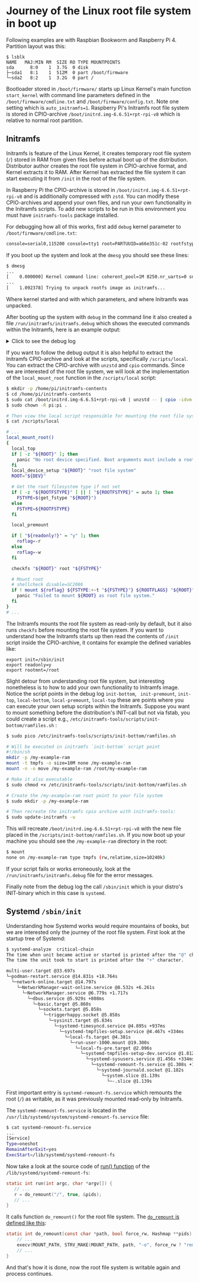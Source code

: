 # Journey of the Linux root file system in boot up

Following examples are with Raspbian Bookworm and Raspberry Pi 4. Partition layout was this:

```
$ lsblk
NAME   MAJ:MIN RM  SIZE RO TYPE MOUNTPOINTS
sda      8:0    1  3.7G  0 disk
├─sda1   8:1    1  512M  0 part /boot/firmware
└─sda2   8:2    1  3.2G  0 part /
```

Bootloader stored in `/boot/firmware/` starts up Linux Kernel's main function `start_kernel` with command line parameters defined in the `/boot/firmware/cmdline.txt` and `/boot/firmware/config.txt`. Note one setting which is `auto_initramfs=1`. Raspberry Pi's Initramfs root file system is stored in CPIO-archive `/boot/initrd.img-6.6.51+rpt-rpi-v8` which is relative to normal root partition.

## Initramfs

Initramfs is feature of the Linux Kernel, it creates temporary root file system (`/`) stored in RAM from given files before actual boot up of the distribution. Distributor author creates the root file system in CPIO-archive format, and Kernel extracts it to RAM. After Kernel has extracted the file system it can start executing it from `/init` in the root of the file system. 

In Raspberry Pi the CPIO-archive is stored in `/boot/initrd.img-6.6.51+rpt-rpi-v8` and is additionally compressed with `zstd`. You can modify these CPIO-archives and append your own files, and run your own functionality in the Initramfs scripts. To add new scripts to be run in this environment you must have `initramfs-tools` package installed. 

For debugging how all of this works, first add `debug` kernel parameter to `/boot/firmware/cmdline.txt`:

```txt
console=serial0,115200 console=tty1 root=PARTUUID=a66e351c-02 rootfstype=ext4 fsck.repair=yes rootwait cfg80211.ieee80211_regdom=FI debug
```

If you boot up the system and look at the `dmesg` you should see these lines:

```txt
$ dmesg
...
[    0.000000] Kernel command line: coherent_pool=1M 8250.nr_uarts=0 snd_bcm2835.enable_headphones=0 cgroup_disable=memory numa_policy=interleave snd_bcm2835.enable_headphones=1 snd_bcm2835.enable_hdmi=1 snd_bcm2835.enable_hdmi=0  smsc95xx.macaddr=DC:A6:32:03:A1:95 vc_mem.mem_base=0x3eb00000 vc_mem.mem_size=0x3ff00000  console=ttyS0,115200 console=tty1 root=PARTUUID=a66e351c-02 rootfstype=ext4 fsck.repair=yes rootwait cfg80211.ieee80211_regdom=FI debug
...
[    1.092378] Trying to unpack rootfs image as initramfs...
```

Where kernel started and with which parameters, and where Initramfs was unpacked.

After booting up the system with `debug` in the command line it also created a file `/run/initramfs/initramfs.debug` which shows the executed commands within the Initramfs, here is an example output:

<details>
<summary>Click to see the debug log</summary>

```bash
$ cat /run/initramfs/initramfs.debug

+ unset log_output
+ maybe_break top
+ run_scripts /scripts/init-top
+ initdir=/scripts/init-top
+ '[' '!' -d /scripts/init-top ]
+ shift
+ . /scripts/init-top/ORDER
+ /scripts/init-top/all_generic_ide
+ '[' -e /conf/param.conf ]
+ /scripts/init-top/blacklist
+ '[' -e /conf/param.conf ]
+ /scripts/init-top/keymap
+ '[' -e /conf/param.conf ]
+ /scripts/init-top/udev
Starting systemd-udevd version 252.30-1~deb12u2
+ '[' -e /conf/param.conf ]
+ maybe_break modules
+ '[' n '!=' y ]
+ log_begin_msg 'Loading essential drivers'
+ _log_msg 'Begin: %s ... ' 'Loading essential drivers'
+ '[' n '=' y ]
+ printf 'Begin: %s ... ' 'Loading essential drivers'
Begin: Loading essential drivers ... + return 0
+ '[' -n  ]
+ load_modules
+ '[' -e /conf/modules ]
+ '[' n '!=' y ]
+ log_end_msg
+ _log_msg 'done.\n'
+ '[' n '=' y ]
+ printf 'done.\n'
done.
+ return 0
+ _uptime
+ local uptime
+ cat /proc/uptime
+ uptime='2.21 5.65'
+ uptime=2
+ echo 2
+ starttime=2
+ starttime=3
+ export starttime
+ '['  ]
+ maybe_break premount
+ '[' n '!=' y ]
+ log_begin_msg 'Running /scripts/init-premount'
+ _log_msg 'Begin: %s ... ' 'Running /scripts/init-premount'
+ '[' n '=' y ]
+ printf 'Begin: %s ... ' 'Running /scripts/init-premount'
Begin: Running /scripts/init-premount ... + return 0
+ run_scripts /scripts/init-premount
+ initdir=/scripts/init-premount
+ '[' '!' -d /scripts/init-premount ]
+ return
+ '[' n '!=' y ]
+ log_end_msg
+ _log_msg 'done.\n'
+ '[' n '=' y ]
+ printf 'done.\n'
done.
+ return 0
+ maybe_break mount
+ log_begin_msg 'Mounting root file system'
+ _log_msg 'Begin: %s ... ' 'Mounting root file system'
+ '[' n '=' y ]
+ printf 'Begin: %s ... ' 'Mounting root file system'
Begin: Mounting root file system ... + return 0
+ . /scripts/local
+ . /scripts/nfs
+ . /scripts/local
+ parse_numeric 'PARTUUID=a66e351c-02'
+ return
+ maybe_break mountroot
+ mount_top
+ local_top
+ '['  '!=' yes ]
+ '[' n '!=' y ]
+ log_begin_msg 'Running /scripts/local-top'
+ _log_msg 'Begin: %s ... ' 'Running /scripts/local-top'
+ '[' n '=' y ]
+ printf 'Begin: %s ... ' 'Running /scripts/local-top'
Begin: Running /scripts/local-top ... + return 0
+ run_scripts /scripts/local-top
+ initdir=/scripts/local-top
+ '[' '!' -d /scripts/local-top ]
+ return
+ '[' n '!=' y ]
+ log_end_msg
+ _log_msg 'done.\n'
+ '[' n '=' y ]
+ printf 'done.\n'
done.
+ return 0
+ local_top_used=yes
+ mount_premount
+ local_premount
+ '['  '!=' yes ]
+ '[' n '!=' y ]
+ log_begin_msg 'Running /scripts/local-premount'
+ _log_msg 'Begin: %s ... ' 'Running /scripts/local-premount'
+ '[' n '=' y ]
+ printf 'Begin: %s ... ' 'Running /scripts/local-premount'
Begin: Running /scripts/local-premount ... + return 0
+ run_scripts /scripts/local-premount
+ initdir=/scripts/local-premount
+ '[' '!' -d /scripts/local-premount ]
+ shift
+ . /scripts/local-premount/ORDER
+ /scripts/local-premount/firstboot
+ '[' -e /conf/param.conf ]
+ /scripts/local-premount/ntfs_3g
+ '[' -e /conf/param.conf ]
+ /scripts/local-premount/resume
+ '[' -e /conf/param.conf ]
+ '[' n '!=' y ]
+ log_end_msg
+ _log_msg 'done.\n'
+ '[' n '=' y ]
+ printf 'done.\n'
done.
+ return 0
+ local_premount_used=yes
+ mountroot
+ local_mount_root
+ local_top
+ '[' yes '!=' yes ]
+ local_top_used=yes
+ '[' -z 'PARTUUID=a66e351c-02' ]
+ local_device_setup 'PARTUUID=a66e351c-02' 'root file system'
+ local 'dev_id=PARTUUID=a66e351c-02'
+ local 'name=root file system'
+ local 'may_panic=true'
+ local real_dev
+ local time_elapsed
+ local count
+ wait_for_udev 10
+ command -v udevadm
+ udevadm settle '--timeout=10'
+ '[' -n  ]
+ '[' 'PARTUUID=a66e351c-02' '=' 'PARTUUID=a66e351c-02' ]
+ '[' a66e351c-02 '=' 'PARTUUID=a66e351c-02' ]
+ resolve_device 'PARTUUID=a66e351c-02'
+ DEV='PARTUUID=a66e351c-02'
+ blkid -l -t 'PARTUUID=a66e351c-02' -o device
+ DEV=
+ return 1
+ real_dev=
+ log_begin_msg 'Waiting for root file system'
+ _log_msg 'Begin: %s ... ' 'Waiting for root file system'
+ '[' n '=' y ]
+ printf 'Begin: %s ... ' 'Waiting for root file system'
Begin: Waiting for root file system ... + return 0
+ slumber=30
+ '[' 0 -gt 30 ]
+ true
+ sleep 1
+ time_elapsed
+ '[' -z 3 ]
+ local delta
+ _uptime
+ local uptime
+ cat /proc/uptime
+ uptime='3.33 9.92'
+ uptime=3
+ echo 3
+ delta=3
+ delta=0
+ echo 0
+ time_elapsed=0
+ local_block 'PARTUUID=a66e351c-02'
+ '[' n '!=' y ]
+ log_begin_msg 'Running /scripts/local-block'
+ _log_msg 'Begin: %s ... ' 'Running /scripts/local-block'
+ '[' n '=' y ]
+ printf 'Begin: %s ... ' 'Running /scripts/local-block'
Begin: Running /scripts/local-block ... + return 0
+ run_scripts /scripts/local-block 'PARTUUID=a66e351c-02'
+ initdir=/scripts/local-block
+ '[' '!' -d /scripts/local-block ]
+ return
+ '[' n '!=' y ]
+ log_end_msg
+ _log_msg 'done.\n'
+ '[' n '=' y ]
+ printf 'done.\n'
done.
+ return 0
+ true
+ '[' -f /run/count.mdadm.initrd ]
+ '[' -n  ]
+ break
+ resolve_device 'PARTUUID=a66e351c-02'
+ DEV='PARTUUID=a66e351c-02'
+ blkid -l -t 'PARTUUID=a66e351c-02' -o device
+ DEV=/dev/sda2
+ '[' -e /dev/sda2 ]
+ echo /dev/sda2
+ real_dev=/dev/sda2
+ get_fstype /dev/sda2
+ local FS FSTYPE
+ FS=/dev/sda2
+ FSTYPE=unknown
+ fstype /dev/sda2
+ eval 'FSTYPE=ext4
FSSIZE=3481272320'
+ FSTYPE=ext4
+ FSSIZE=3481272320
+ '[' ext4 '=' unknown ]
+ echo ext4
+ return 0
+ wait_for_udev 10
+ command -v udevadm
+ udevadm settle '--timeout=10'
+ log_end_msg 0
+ _log_msg 'done.\n'
+ '[' n '=' y ]
+ printf 'done.\n'
done.
+ return 0
+ break
+ resolve_device 'PARTUUID=a66e351c-02'
+ DEV='PARTUUID=a66e351c-02'
+ blkid -l -t 'PARTUUID=a66e351c-02' -o device
+ DEV=/dev/sda2
+ '[' -e /dev/sda2 ]
+ echo /dev/sda2
+ real_dev=/dev/sda2
+ get_fstype /dev/sda2
+ local FS FSTYPE
+ FS=/dev/sda2
+ FSTYPE=unknown
+ fstype /dev/sda2
+ eval 'FSTYPE=ext4
FSSIZE=3481272320'
+ FSTYPE=ext4
+ FSSIZE=3481272320
+ '[' ext4 '=' unknown ]
+ echo ext4
+ return 0
+ DEV=/dev/sda2
+ ROOT=/dev/sda2
+ '[' -z ext4 ]
+ '[' ext4 '=' auto ]
+ FSTYPE=ext4
+ local_premount
+ '[' yes '!=' yes ]
+ local_premount_used=yes
+ '[' y '=' y ]
+ roflag=-r
+ checkfs /dev/sda2 root ext4
+ _checkfs_once /dev/sda2 root ext4
+ DEV=/dev/sda2
+ NAME=root
+ TYPE=ext4
+ '[' root '=' / ]
+ FSCK_LOGFILE=/run/initramfs/fsck.log
+ FSCK_STAMPFILE=/run/initramfs/fsck-root
+ '[' ext4 '=' auto ]
+ FSCKCODE=0
+ '[' -z ext4 ]
+ command -v fsck
+ '[' n '=' y ]
+ '[' n '=' y ]
+ force=
+ '[' y '=' y ]
+ fix=-y
+ spinner=
+ '[' -z y ]
+ '[' n '=' n ]
+ log_begin_msg 'Will now check root file system'
+ _log_msg 'Begin: %s ... ' 'Will now check root file system'
+ '[' n '=' y ]
+ printf 'Begin: %s ... ' 'Will now check root file system'
Begin: Will now check root file system ... + return 0
+ logsave -a -s /run/initramfs/fsck.log fsck -y -V -t ext4 /dev/sda2
fsck from util-linux 2.38.1
[/sbin/fsck.ext4 (1) -- /dev/sda2] fsck.ext4 -y /dev/sda2 
e2fsck 1.47.0 (5-Feb-2023)
rootfs: clean, 69756/205088 files, 656193/849920 blocks
+ FSCKCODE=0
+ log_end_msg
+ _log_msg 'done.\n'
+ '[' n '=' y ]
+ printf 'done.\n'
done.
+ return 0
+ '[' 0 -eq 32 ]
+ '[' 0 -eq 4 ]
+ '[' 0 -gt 1 ]
+ true
+ return 0
+ mount -r -t ext4 /dev/sda2 /root
+ log_end_msg
+ _log_msg 'done.\n'
+ '[' n '=' y ]
+ printf 'done.\n'
done.
+ return 0
+ read_fstab_entry /usr
+ found=1
+ '[' -f /root/etc/fstab ]
+ read -r MNT_FSNAME MNT_DIR MNT_TYPE MNT_OPTS MNT_FREQ MNT_PASS MNT_JUNK
+ '[' /proc '=' /usr ]
+ read -r MNT_FSNAME MNT_DIR MNT_TYPE MNT_OPTS MNT_FREQ MNT_PASS MNT_JUNK
+ '[' /boot/firmware '=' /usr ]
+ read -r MNT_FSNAME MNT_DIR MNT_TYPE MNT_OPTS MNT_FREQ MNT_PASS MNT_JUNK
+ '[' / '=' /usr ]
+ read -r MNT_FSNAME MNT_DIR MNT_TYPE MNT_OPTS MNT_FREQ MNT_PASS MNT_JUNK
+ continue
+ read -r MNT_FSNAME MNT_DIR MNT_TYPE MNT_OPTS MNT_FREQ MNT_PASS MNT_JUNK
+ continue
+ read -r MNT_FSNAME MNT_DIR MNT_TYPE MNT_OPTS MNT_FREQ MNT_PASS MNT_JUNK
+ return 1
+ mount_bottom
+ local_bottom
+ '[' yes '=' yes ]
+ '[' n '!=' y ]
+ log_begin_msg 'Running /scripts/local-bottom'
+ _log_msg 'Begin: %s ... ' 'Running /scripts/local-bottom'
+ '[' n '=' y ]
+ printf 'Begin: %s ... ' 'Running /scripts/local-bottom'
Begin: Running /scripts/local-bottom ... + return 0
+ run_scripts /scripts/local-bottom
+ initdir=/scripts/local-bottom
+ '[' '!' -d /scripts/local-bottom ]
+ shift
+ . /scripts/local-bottom/ORDER
+ /scripts/local-bottom/firstboot_fstrim
+ '[' -e /conf/param.conf ]
+ /scripts/local-bottom/imager_fixup
+ '[' -e /conf/param.conf ]
+ /scripts/local-bottom/ntfs_3g
+ '[' -e /conf/param.conf ]
+ '[' n '!=' y ]
+ log_end_msg
+ _log_msg 'done.\n'
+ '[' n '=' y ]
+ printf 'done.\n'
done.
+ return 0
+ local_premount_used=no
+ local_top_used=no
+ nfs_bottom
+ '['  '=' yes ]
+ '['  '=' yes ]
+ nfs_premount_used=no
+ nfs_top_used=no
+ local_bottom
+ '[' no '=' yes ]
+ '[' no '=' yes ]
+ local_premount_used=no
+ local_top_used=no
+ maybe_break bottom
+ '[' n '!=' y ]
+ log_begin_msg 'Running /scripts/init-bottom'
+ _log_msg 'Begin: %s ... ' 'Running /scripts/init-bottom'
+ '[' n '=' y ]
+ printf 'Begin: %s ... ' 'Running /scripts/init-bottom'
Begin: Running /scripts/init-bottom ... + return 0
+ run_scripts /scripts/init-bottom
+ initdir=/scripts/init-bottom
+ '[' '!' -d /scripts/init-bottom ]
+ shift
+ . /scripts/init-bottom/ORDER
+ /scripts/init-bottom/ramfiles.sh # <---------- notice I had created my own test file in here
+ '[' -e /conf/param.conf ]
+ /scripts/init-bottom/udev
+ '[' -e /conf/param.conf ]
+ '[' n '!=' y ]
+ log_end_msg
+ _log_msg 'done.\n'
+ '[' n '=' y ]
+ printf 'done.\n'
done.
+ return 0
+ mount -n -o move /run /root/run
+ validate_init /sbin/init
+ run-init -n /root /sbin/init
+ validate_init /sbin/init
+ run-init -n /root /sbin/init
+ maybe_break init
+ unset debug
+ unset MODPROBE_OPTIONS
+ unset DPKG_ARCH
+ unset ROOTFLAGS
+ unset ROOTFSTYPE
+ unset ROOTDELAY
+ unset ROOT
+ unset IP
+ unset BOOT
+ unset BOOTIF
+ unset DEVICE
+ unset UBIMTD
+ unset blacklist
+ unset break
+ unset noresume
+ unset panic
+ unset quiet
+ unset readonly
+ unset resume
+ unset resume_offset
+ unset noresume
+ unset fastboot
+ unset forcefsck
+ unset fsckfix
+ unset starttime
+ mount -n -o move /sys /root/sys
+ mount -n -o move /proc /root/proc
+ exec run-init /root /sbin/init
```
</details>

If you want to follow the debug output it is also helpful to extract the Initramfs CPIO-archive and look at the scripts, specifically `/scripts/local`. You can extract the CPIO-archive with `unzstd` and `cpio` commands. Since we are interested of the root file system, we will look at the implementation of the `local_mount_root` function in the `/scripts/local` script:

```bash
$ mkdir -p /home/pi/initramfs-contents
$ cd /home/pi/initramfs-contents
$ sudo cat /boot/initrd.img-6.6.51+rpt-rpi-v8 | unzstd -- | cpio -idvm
$ sudo chown -R pi:pi .

# Then view the local script responsible for mounting the root file system
$ cat /scripts/local

# ...
local_mount_root()
{
  local_top
  if [ -z "${ROOT}" ]; then
    panic "No root device specified. Boot arguments must include a root= parameter."
  fi
  local_device_setup "${ROOT}" "root file system"
  ROOT="${DEV}"

  # Get the root filesystem type if not set
  if [ -z "${ROOTFSTYPE}" ] || [ "${ROOTFSTYPE}" = auto ]; then
    FSTYPE=$(get_fstype "${ROOT}")
  else
    FSTYPE=${ROOTFSTYPE}
  fi

  local_premount

  if [ "${readonly?}" = "y" ]; then
    roflag=-r
  else
    roflag=-w
  fi

  checkfs "${ROOT}" root "${FSTYPE}"

  # Mount root
  # shellcheck disable=SC2086
  if ! mount ${roflag} ${FSTYPE:+-t "${FSTYPE}"} ${ROOTFLAGS} "${ROOT}" "${rootmnt?}"; then
    panic "Failed to mount ${ROOT} as root file system."
  fi
}
# ...

```

The Initramfs mounts the root file system as read-only by default, but it also runs `checkfs` before mounting the root file system. If you want to understand how the Initramfs starts up then read the contents of `/init` script inside the CPIO-archive, it contains for example the defined variables like: 

```
export init=/sbin/init
export readonly=y
export rootmnt=/root
```

Slight detour from understanding root file system, but interesting nonetheless is to how to add your own functionality to Initramfs image. Notice the script points in the debug log `init-bottom`, ` init-premount`, `init-top`, `local-bottom`, `local-premount`, `local-top` these are points where you can execute your own setup scripts within the Initramfs. Suppose you want to mount something before the distribution's INIT-call but not via fstab, you could create a script e.g., `/etc/initramfs-tools/scripts/init-bottom/ramfiles.sh` :

```bash
$ sudo pico /etc/initramfs-tools/scripts/init-bottom/ramfiles.sh

# Will be executed in initramfs `init-bottom` script point
#!/bin/sh
mkdir -p /my-example-ram
mount -t tmpfs -o size=10M none /my-example-ram
mount -n -o move /my-example-ram /root/my-example-ram

# Make it also executable
$ sudo chmod +x /etc/initramfs-tools/scripts/init-bottom/ramfiles.sh

# Create the /my-example-ram root point to your file system
$ sudo mkdir -p /my-example-ram

# Then recreate the initramfs cpio archive with initramfs-tools:
$ sudo update-initramfs -u 
```

This will recreate `/boot/initrd.img-6.6.51+rpt-rpi-v8` with the new file placed in the `/scripts/init-bottom/ramfiles.sh`. If you now boot up your machine you should see the `/my-example-ram` directory in the root:

```bash
$ mount
none on /my-example-ram type tmpfs (rw,relatime,size=10240k)
```

If your script fails or works erroneously, look at the `/run/initramfs/initramfs.debug` file for the error messages.

Finally note from the debug log the call `/sbin/init` which is your distro's INIT-binary which in this case is `systemd`. 

## Systemd `/sbin/init`

Understanding how Systemd works would require mountains of books, but we are interested only the journey of the root file system. First look at the startup tree of Systemd:

```bash
$ systemd-analyze  critical-chain
The time when unit became active or started is printed after the "@" character.
The time the unit took to start is printed after the "+" character.

multi-user.target @33.697s
└─podman-restart.service @14.831s +18.764s
  └─network-online.target @14.797s
    └─NetworkManager-wait-online.service @8.532s +6.261s
      └─NetworkManager.service @6.779s +1.717s
        └─dbus.service @5.929s +808ms
          └─basic.target @5.860s
            └─sockets.target @5.858s
              └─triggerhappy.socket @5.858s
                └─sysinit.target @5.834s
                  └─systemd-timesyncd.service @4.895s +937ms
                    └─systemd-tmpfiles-setup.service @4.467s +334ms
                      └─local-fs.target @4.381s
                        └─run-user-1000.mount @19.300s
                          └─local-fs-pre.target @2.096s
                            └─systemd-tmpfiles-setup-dev.service @1.812s +283ms
                              └─systemd-sysusers.service @1.456s +334ms
                                └─systemd-remount-fs.service @1.308s +133ms
                                  └─systemd-journald.socket @1.182s
                                    └─system.slice @1.139s
                                      └─-.slice @1.139s

```

First important entry is `systemd-remount-fs.service` which remounts the root (`/`) as writable, as it was previously mounted read-only by Initramfs. 

The `systemd-remount-fs.service` is located in the `/usr/lib/systemd/system/systemd-remount-fs.service` file:


```bash
$ cat systemd-remount-fs.service
...
[Service]
Type=oneshot
RemainAfterExit=yes
ExecStart=/lib/systemd/systemd-remount-fs

```

Now take a look at the source code of [run() function](https://github.com/systemd/systemd/blob/78b032d727e8f9e925c10c6617a1e409307ffc24/src/remount-fs/remount-fs.c#L110) of the `/lib/systemd/systemd-remount-fs`:

```c
static int run(int argc, char *argv[]) {
   // ...
   r = do_remount("/", true, &pids);
   // ...
}
```

It calls function `do_remount()` for the root file system. The [`do_remount` is defined like this](https://github.com/systemd/systemd/blob/78b032d727e8f9e925c10c6617a1e409307ffc24/src/remount-fs/remount-fs.c#L47):

```c
static int do_remount(const char *path, bool force_rw, Hashmap **pids) {
    // ...
    execv(MOUNT_PATH, STRV_MAKE(MOUNT_PATH, path, "-o", force_rw ? "remount,rw" : "remount"));
    // ...
}
```

And that's how it is done, now the root file system is writable again and process continues.
